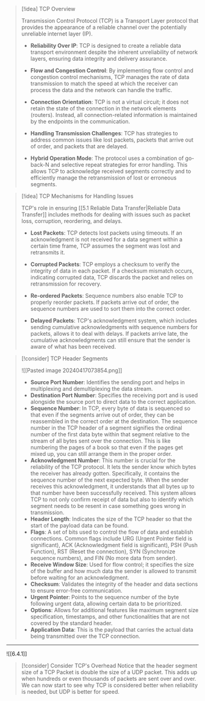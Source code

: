

> [!idea] TCP Overview
> 
> Transmission Control Protocol (TCP) is a Transport Layer protocol that provides the appearance of a reliable channel over the potentially unreliable internet layer (IP). 
> 
> - **Reliability Over IP**: TCP is designed to create a reliable data transport environment despite the inherent unreliability of network layers, ensuring data integrity and delivery assurance.
> 
> - **Flow and Congestion Control**: By implementing flow control and congestion control mechanisms, TCP manages the rate of data transmission to match the speed at which the receiver can process the data and the network can handle the traffic.
> 
> - **Connection Orientation**: TCP is not a virtual circuit; it does not retain the state of the connection in the network elements (routers). Instead, all connection-related information is maintained by the endpoints in the communication.
> 
> - **Handling Transmission Challenges**: TCP has strategies to address common issues like lost packets, packets that arrive out of order, and packets that are delayed.
> 
> - **Hybrid Operation Mode**: The protocol uses a combination of go-back-N and selective repeat strategies for error handling. This allows TCP to acknowledge received segments correctly and to efficiently manage the retransmission of lost or erroneous segments.

> [!idea] TCP Mechanisms for Handling Issues
>
> TCP's role in ensuring [[5.1 Reliable Data Transfer|Reliable Data Transfer]] includes methods for dealing with issues such as packet loss, corruption, reordering, and delays.
>
> - **Lost Packets**: TCP detects lost packets using timeouts. If an acknowledgment is not received for a data segment within a certain time frame, TCP assumes the segment was lost and retransmits it.
>
> - **Corrupted Packets**: TCP employs a checksum to verify the integrity of data in each packet. If a checksum mismatch occurs, indicating corrupted data, TCP discards the packet and relies on retransmission for recovery.
>
> - **Re-ordered Packets**: Sequence numbers also enable TCP to properly reorder packets. If packets arrive out of order, the sequence numbers are used to sort them into the correct order.
>
> - **Delayed Packets**: TCP's acknowledgment system, which includes sending cumulative acknowledgments with sequence numbers for packets, allows it to deal with delays. If packets arrive late, the cumulative acknowledgments can still ensure that the sender is aware of what has been received.

> [!consider] TCP Header Segments 
> 
> ![[Pasted image 20240417073854.png]]
>
> - **Source Port Number**: Identifies the sending port and helps in multiplexing and demultiplexing the data stream.
> - **Destination Port Number**: Specifies the receiving port and is used alongside the source port to direct data to the correct application.
> - **Sequence Number**: In TCP, every byte of data is sequenced so that even if the segments arrive out of order, they can be reassembled in the correct order at the destination. The sequence number in the TCP header of a segment signifies the ordinal number of the first data byte within that segment relative to the stream of all bytes sent over the connection. This is like numbering the pages of a book so that even if the pages get mixed up, you can still arrange them in the proper order.
> - **Acknowledgment Number**: This number is crucial for the reliability of the TCP protocol. It lets the sender know which bytes the receiver has already gotten. Specifically, it contains the sequence number of the next expected byte. When the sender receives this acknowledgment, it understands that all bytes up to that number have been successfully received. This system allows TCP to not only confirm receipt of data but also to identify which segment needs to be resent in case something goes wrong in transmission.
> - **Header Length**: Indicates the size of the TCP header so that the start of the payload data can be found.
> - **Flags**: A set of bits used to control the flow of data and establish connections. Common flags include URG (Urgent Pointer field is significant), ACK (Acknowledgment field is significant), PSH (Push Function), RST (Reset the connection), SYN (Synchronize sequence numbers), and FIN (No more data from sender).
> - **Receive Window Size**: Used for flow control; it specifies the size of the buffer and how much data the sender is allowed to transmit before waiting for an acknowledgment.
> - **Checksum**: Validates the integrity of the header and data sections to ensure error-free communication.
> - **Urgent Pointer**: Points to the sequence number of the byte following urgent data, allowing certain data to be prioritized.
> - **Options**: Allows for additional features like maximum segment size specification, timestamps, and other functionalities that are not covered by the standard header.
> - **Application Data**: This is the payload that carries the actual data being transmitted over the TCP connection.
****

![[6.4.1]]


> [!consider] Consider TCP's Overhead
> Notice that the header segment size of a TCP Packet is double the size of a UDP packet. This adds up when hundreds or even thousands of packets are sent over and over. We can now start to see why TCP is considered better when reliability is needed, but UDP is better for speed.

